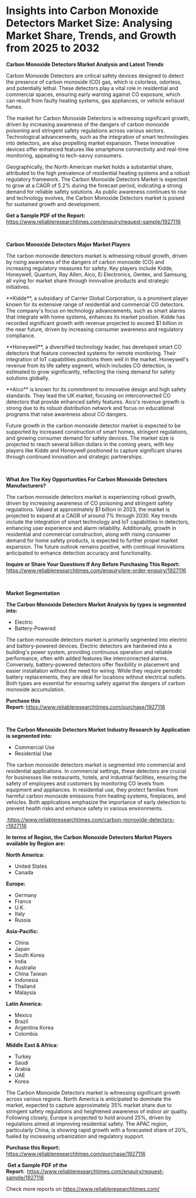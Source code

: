 <p><h1>Insights into Carbon Monoxide Detectors Market Size: Analysing Market Share, Trends, and Growth from 2025 to 2032</h1></p><p><strong>Carbon Monoxide Detectors Market Analysis and Latest Trends</strong></p>
<p><p>Carbon Monoxide Detectors are critical safety devices designed to detect the presence of carbon monoxide (CO) gas, which is colorless, odorless, and potentially lethal. These detectors play a vital role in residential and commercial spaces, ensuring early warning against CO exposure, which can result from faulty heating systems, gas appliances, or vehicle exhaust fumes.</p><p>The market for Carbon Monoxide Detectors is witnessing significant growth, driven by increasing awareness of the dangers of carbon monoxide poisoning and stringent safety regulations across various sectors. Technological advancements, such as the integration of smart technologies into detectors, are also propelling market expansion. These innovative devices offer enhanced features like smartphone connectivity and real-time monitoring, appealing to tech-savvy consumers.</p><p>Geographically, the North American market holds a substantial share, attributed to the high prevalence of residential heating systems and a robust regulatory framework. The Carbon Monoxide Detectors Market is expected to grow at a CAGR of 5.2% during the forecast period, indicating a strong demand for reliable safety solutions. As public awareness continues to rise and technology evolves, the Carbon Monoxide Detectors market is poised for sustained growth and development.</p></p>
<p><strong>Get a Sample PDF of the Report:&nbsp;</strong> <a href="https://www.reliableresearchtimes.com/enquiry/request-sample/1927116?utm_campaign=3287&utm_medium=2&utm_source=Github&utm_content=ia&utm_term=28032025&utm_id=carbon-monoxide-detectors">https://www.reliableresearchtimes.com/enquiry/request-sample/1927116</a></p>
<p>&nbsp;</p>
<p><strong>Carbon Monoxide Detectors Major Market Players</strong></p>
<p><p>The carbon monoxide detectors market is witnessing robust growth, driven by rising awareness of the dangers of carbon monoxide (CO) and increasing regulatory measures for safety. Key players include Kidde, Honeywell, Quantum, Ray Allen, Aico, Ei Electronics, Gentex, and Samsung, all vying for market share through innovative products and strategic initiatives.</p><p>**Kidde**, a subsidiary of Carrier Global Corporation, is a prominent player known for its extensive range of residential and commercial CO detectors. The company's focus on technology advancements, such as smart alarms that integrate with home systems, enhances its market position. Kidde has recorded significant growth with revenue projected to exceed $1 billion in the near future, driven by increasing consumer awareness and regulatory compliance.</p><p>**Honeywell**, a diversified technology leader, has developed smart CO detectors that feature connected systems for remote monitoring. Their integration of IoT capabilities positions them well in the market. Honeywell's revenue from its life safety segment, which includes CO detection, is estimated to grow significantly, reflecting the rising demand for safety solutions globally.</p><p>**Aico** is known for its commitment to innovative design and high safety standards. They lead the UK market, focusing on interconnected CO detectors that provide enhanced safety features. Aico's revenue growth is strong due to its robust distribution network and focus on educational programs that raise awareness about CO dangers.</p><p>Future growth in the carbon monoxide detector market is expected to be supported by increased construction of smart homes, stringent regulations, and growing consumer demand for safety devices. The market size is projected to reach several billion dollars in the coming years, with key players like Kidde and Honeywell positioned to capture significant shares through continued innovation and strategic partnerships.</p></p>
<p>&nbsp;</p>
<p><strong>What Are The Key Opportunities For Carbon Monoxide Detectors Manufacturers?</strong></p>
<p><p>The carbon monoxide detectors market is experiencing robust growth, driven by increasing awareness of CO poisoning and stringent safety regulations. Valued at approximately $1 billion in 2023, the market is projected to expand at a CAGR of around 7% through 2030. Key trends include the integration of smart technology and IoT capabilities in detectors, enhancing user experience and alarm reliability. Additionally, growth in residential and commercial construction, along with rising consumer demand for home safety products, is expected to further propel market expansion. The future outlook remains positive, with continual innovations anticipated to enhance detection accuracy and functionality.</p></p>
<p><strong>Inquire or Share Your Questions If Any Before Purchasing This Report:</strong> <a href="https://www.reliableresearchtimes.com/enquiry/pre-order-enquiry/1927116?utm_campaign=3287&utm_medium=2&utm_source=Github&utm_content=ia&utm_term=28032025&utm_id=carbon-monoxide-detectors">https://www.reliableresearchtimes.com/enquiry/pre-order-enquiry/1927116</a></p>
<p>&nbsp;</p>
<p><strong>Market Segmentation</strong></p>
<p><strong>The Carbon Monoxide Detectors Market Analysis by types is segmented into:</strong></p>
<p><ul><li>Electric</li><li>Battery-Powered</li></ul></p>
<p><p>The carbon monoxide detectors market is primarily segmented into electric and battery-powered devices. Electric detectors are hardwired into a building's power system, providing continuous operation and reliable performance, often with added features like interconnected alarms. Conversely, battery-powered detectors offer flexibility in placement and easier installation without the need for wiring. While they require periodic battery replacements, they are ideal for locations without electrical outlets. Both types are essential for ensuring safety against the dangers of carbon monoxide accumulation.</p></p>
<p><strong>Purchase this Report:&nbsp;</strong><a href="https://www.reliableresearchtimes.com/purchase/1927116?utm_campaign=3287&utm_medium=2&utm_source=Github&utm_content=ia&utm_term=28032025&utm_id=carbon-monoxide-detectors">https://www.reliableresearchtimes.com/purchase/1927116</a></p>
<p>&nbsp;</p>
<p><strong>The Carbon Monoxide Detectors Market Industry Research by Application is segmented into:</strong></p>
<p><ul><li>Commercial Use</li><li>Residential Use</li></ul></p>
<p><p>The carbon monoxide detectors market is segmented into commercial and residential applications. In commercial settings, these detectors are crucial for businesses like restaurants, hotels, and industrial facilities, ensuring the safety of employees and customers by monitoring CO levels from equipment and appliances. In residential use, they protect families from harmful carbon monoxide emissions from heating systems, fireplaces, and vehicles. Both applications emphasize the importance of early detection to prevent health risks and enhance safety in various environments.</p></p>
<p><a href="https://www.reliableresearchtimes.com/carbon-monoxide-detectors-r1927116?utm_campaign=3287&utm_medium=2&utm_source=Github&utm_content=ia&utm_term=28032025&utm_id=carbon-monoxide-detectors">&nbsp;https://www.reliableresearchtimes.com/carbon-monoxide-detectors-r1927116</a></p>
<p><strong>In terms of Region, the Carbon Monoxide Detectors Market Players available by Region are:</strong></p>
<p>
    <p> <strong> North America: </strong>
        <ul>
            <li>United States</li>
            <li>Canada</li>
        </ul>
        </p> 
    <p> <strong> Europe: </strong>
        <ul>
            <li>Germany</li>
            <li>France</li>
            <li>U.K.</li>
            <li>Italy</li>
            <li>Russia</li>
        </ul>
        </p> 
    <p> <strong> Asia-Pacific: </strong>
        <ul>
            <li>China</li>
            <li>Japan</li>
            <li>South Korea</li>
            <li>India</li>
            <li>Australia</li>
            <li>China Taiwan</li>
            <li>Indonesia</li>
            <li>Thailand</li>
            <li>Malaysia</li>
        </ul>
        </p> 
    <p> <strong> Latin America: </strong>
        <ul>
            <li>Mexico</li>
            <li>Brazil</li>
            <li>Argentina Korea</li>
            <li>Colombia</li>
        </ul>
        </p> 
    <p> <strong> Middle East & Africa: </strong>
        <ul>
            <li>Turkey</li>
            <li>Saudi</li>
            <li>Arabia</li>
            <li>UAE</li>
            <li>Korea</li>
        </ul>
    </p>
    </p>
<p><p>The Carbon Monoxide Detectors market is witnessing significant growth across various regions. North America is anticipated to dominate the market, expected to capture approximately 35% market share due to stringent safety regulations and heightened awareness of indoor air quality. Following closely, Europe is projected to hold around 25%, driven by regulations aimed at improving residential safety. The APAC region, particularly China, is showing rapid growth with a forecasted share of 20%, fueled by increasing urbanization and regulatory support.</p></p>
<p><strong>Purchase this Report: </strong><a href="https://www.reliableresearchtimes.com/purchase/1927116?utm_campaign=3287&utm_medium=2&utm_source=Github&utm_content=ia&utm_term=28032025&utm_id=carbon-monoxide-detectors">https://www.reliableresearchtimes.com/purchase/1927116</a></p>
<p>&nbsp;<strong>Get a Sample PDF of the Report:&nbsp;&nbsp;</strong><a href="https://www.reliableresearchtimes.com/enquiry/request-sample/1927116?utm_campaign=3287&utm_medium=2&utm_source=Github&utm_content=ia&utm_term=28032025&utm_id=carbon-monoxide-detectors">https://www.reliableresearchtimes.com/enquiry/request-sample/1927116</a></p>
<p><strong></strong></p>
<p>Check more reports on <a href="https://www.reliableresearchtimes.com/?utm_campaign=3287&utm_medium=2&utm_source=Github&utm_content=ia&utm_term=28032025&utm_id=carbon-monoxide-detectors">https://www.reliableresearchtimes.com/</a></p>